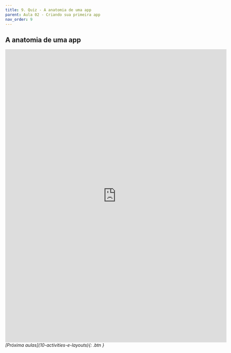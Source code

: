 ```yaml
---
title: 9. Quiz - A anatomia de uma app
parent: Aula 02 - Criando sua primeira app
nav_order: 9
---
```


## A anatomia de uma app

<iframe src="https://docs.google.com/forms/d/e/1FAIpQLSeRHUt3mU6Hf0ezfj3WiKh3uu-N5ojbtWYmqUDoTx4HGT7rsQ/viewform?embedded=true" width="700" height="926" frameborder="0" marginheight="0" marginwidth="0">Carregando…</iframe>

<span class="fs-3 float-right">
<i class="fas fa-download">[Próxima aulas](10-activities-e-layouts){: .btn }</i>
</span>
